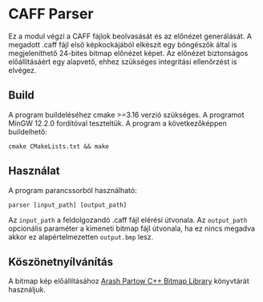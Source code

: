 # CAFF Parser

Ez a modul végzi a CAFF fájlok beolvasását és az előnézet generálását. A megadott .caff fájl első képkockájából elkészít egy böngészők által is megjeleníthető 24-bites bitmap előnézet képet. Az előnézet biztonságos előállításáért egy alapvető, ehhez szükséges integritási ellenőrzést is elvégez. 

## Build

A program buildeléséhez cmake >=3.16 verzió szükséges. A programot MinGW 12.2.0 fordítóval teszteltük. A program a következőképpen buildelhető:

`cmake CMakeLists.txt && make`

## Használat

A program parancssorból használható:

`parser [input_path] [output_path]`

Az `input_path` a feldolgozandó .caff fájl elérési útvonala. Az `output_path` opcionális paraméter a kimeneti bitmap fájl útvonala, ha ez nincs megadva akkor ez alapértelmezetten `output.bmp` lesz.

## Köszönetnyílvánítás

A bitmap kép előállításához [Arash Partow C++ Bitmap Library](https://www.partow.net/programming/bitmap/index.html) könyvtárát használjuk.